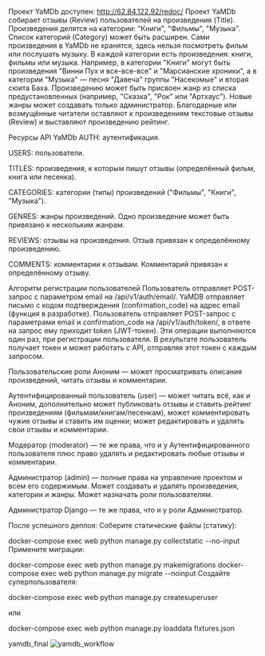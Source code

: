 Проект YaMDb доступен: http://62.84.122.92/redoc/ 
Проект YaMDb собирает отзывы (Review) пользователей на произведения (Title). Произведения делятся на категории: "Книги", "Фильмы", "Музыка". Список категорий (Category) может быть расширен. Сами произведения в YaMDb не хранятся, здесь нельзя посмотреть фильм или послушать музыку. В каждой категории есть произведения: книги, фильмы или музыка. Например, в категории "Книги" могут быть произведения "Винни Пух и все-все-все" и "Марсианские хроники", а в категории "Музыка" — песня "Давеча" группы "Насекомые" и вторая сюита Баха. Произведению может быть присвоен жанр из списка предустановленных (например, "Сказка", "Рок" или "Артхаус"). Новые жанры может создавать только администратор. Благодарные или возмущённые читатели оставляют к произведениям текстовые отзывы (Review) и выставляют произведению рейтинг.

Ресурсы API YaMDb
AUTH: аутентификация.

USERS: пользователи.

TITLES: произведения, к которым пишут отзывы (определённый фильм, книга или песенка).

CATEGORIES: категории (типы) произведений ("Фильмы", "Книги", "Музыка").

GENRES: жанры произведений. Одно произведение может быть привязано к нескольким жанрам.

REVIEWS: отзывы на произведения. Отзыв привязан к определённому произведению.

COMMENTS: комментарии к отзывам. Комментарий привязан к определённому отзыву.

Алгоритм регистрации пользователей
Пользователь отправляет POST-запрос с параметром email на /api/v1/auth/email/. YaMDB отправляет письмо с кодом подтверждения (confirmation_code) на адрес email (функция в разработке). Пользователь отправляет POST-запрос с параметрами email и confirmation_code на /api/v1/auth/token/, в ответе на запрос ему приходит token (JWT-токен). Эти операции выполняются один раз, при регистрации пользователя. В результате пользователь получает токен и может работать с API, отправляя этот токен с каждым запросом.

Пользовательские роли
Аноним — может просматривать описания произведений, читать отзывы и комментарии.

Аутентифицированный пользователь (user) — может читать всё, как и Аноним, дополнительно может публиковать отзывы и ставить рейтинг произведениям (фильмам/книгам/песенкам), может комментировать чужие отзывы и ставить им оценки; может редактировать и удалять свои отзывы и комментарии.

Модератор (moderator) — те же права, что и у Аутентифицированного пользователя плюс право удалять и редактировать любые отзывы и комментарии.

Администратор (admin) — полные права на управление проектом и всем его содержимым. Может создавать и удалять произведения, категории и жанры. Может назначать роли пользователям.

Администратор Django — те же права, что и у роли Администратор.

После успешного деплоя:
Соберите статические файлы (статику):

docker-compose exec web python manage.py collectstatic --no-input
Примените миграции:

docker-compose exec web python manage.py makemigrations
docker-compose exec web python manage.py migrate --noinput
Создайте суперпользователя:

docker-compose exec web python manage.py createsuperuser

или

docker-compose exec web python manage.py loaddata fixtures.json

yamdb_final
![yamdb_workflow](https://github.com/PavelFil98/yamdb_final/actions/workflows/yamdb_workflow.yml/badge.svg)
